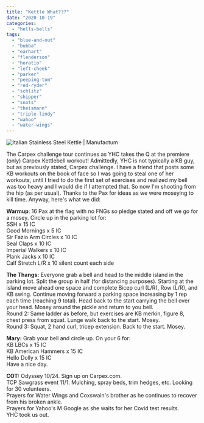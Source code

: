 ```yaml
---
title: "Kettle What???"
date: "2020-10-19"
categories: 
  - "hells-bells"
tags: 
  - "blue-and-out"
  - "bubba"
  - "earhart"
  - "flenderson"
  - "horatio"
  - "left-cheek"
  - "parker"
  - "peeping-tom"
  - "red-ryder"
  - "schlitz"
  - "shipper"
  - "snots"
  - "theismann"
  - "triple-lindy"
  - "wahoo"
  - "water-wings"
---
```


![Italian Stainless Steel Kettle | Manufactum](images/italian-stainless-steel-kettle--20294_01.jpg)

The Carpex challenge tour continues as YHC takes the Q at the premiere (only) Carpex Kettlebell workout! Admittedly, YHC is not typically a KB guy, but as previously stated, Carpex challenge. I have a friend that posts some KB workouts on the book of face so I was going to steal one of her workouts, until I tried to do the first set of exercises and realized my bell was too heavy and I would die if I attempted that. So now I'm shooting from the hip (as per usual). Thanks to the Pax for ideas as we were moseying to kill time. Anyway, here's what we did:

**Warmup**: 16 Pax at the flag with no FNGs so pledge stated and off we go for a mosey. Circle up in the parking lot for:  
SSH x 15 IC  
Good Mornings x 5 IC  
Sir Fazio Arm Circles x 10 IC  
Seal Claps x 10 IC  
Imperial Walkers x 10 IC  
Plank Jacks x 10 IC  
Calf Stretch L/R x 10 silent count each side

**The Thangs:** Everyone grab a bell and head to the middle island in the parking lot. Split the group in half (for distancing purposes). Starting at the island move ahead one space and complete Bicep curl (L/R), Row (L/R), and KB swing. Continue moving forward a parking space increasing by 1 rep each time (reaching 9 total). Head back to the start carrying the bell over your head. Mosey around the pickle and return to you bell.  
Round 2: Same ladder as before, but exercises are KB merkin, figure 8, chest press from squat. Lunge walk back to the start. Mosey.  
Round 3: Squat, 2 hand curl, tricep extension. Back to the start. Mosey.

**Mary:** Grab your bell and circle up. On your 6 for:  
KB LBCs x 15 IC  
KB American Hammers x 15 IC  
Hello Dolly x 15 IC  
Have a nice day.

**COT:** Odyssey 10/24. Sign up on Carpex.com.  
TCP Sawgrass event 11/1. Mulching, spray beds, trim hedges, etc. Looking for 30 volunteers.  
Prayers for Water Wings and Coxswain's brother as he continues to recover from his broken ankle.  
Prayers for Yahoo's M Google as she waits for her Covid test results.  
YHC took us out.
